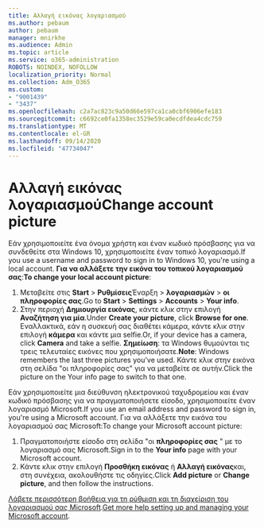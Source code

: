 ```yaml
---
title: Αλλαγή εικόνας λογαριασμού
ms.author: pebaum
author: pebaum
manager: mnirkhe
ms.audience: Admin
ms.topic: article
ms.service: o365-administration
ROBOTS: NOINDEX, NOFOLLOW
localization_priority: Normal
ms.collection: Adm_O365
ms.custom:
- "9001439"
- "3437"
ms.openlocfilehash: c2a7ac823c9a50d66e597ca1ca0cbf6906efe183
ms.sourcegitcommit: c6692ce0fa1358ec3529e59ca0ecdfdea4cdc759
ms.translationtype: MT
ms.contentlocale: el-GR
ms.lasthandoff: 09/14/2020
ms.locfileid: "47734047"
---
```

# <a name="change-account-picture"></a><span data-ttu-id="ef26c-102">Αλλαγή εικόνας λογαριασμού</span><span class="sxs-lookup"><span data-stu-id="ef26c-102">Change account picture</span></span>

<span data-ttu-id="ef26c-103">Εάν χρησιμοποιείτε ένα όνομα χρήστη και έναν κωδικό πρόσβασης για να συνδεθείτε στα Windows 10, χρησιμοποιείτε έναν τοπικό λογαριασμό.</span><span class="sxs-lookup"><span data-stu-id="ef26c-103">If you use a username and password to sign in to Windows 10, you're using a local account.</span></span> <span data-ttu-id="ef26c-104">**Για να αλλάξετε την εικόνα του τοπικού λογαριασμού σας**:</span><span class="sxs-lookup"><span data-stu-id="ef26c-104">**To change your local account picture**:</span></span>

1. <span data-ttu-id="ef26c-105">Μεταβείτε στις **Start**  >  **Ρυθμίσεις**Έναρξη  >  **λογαριασμών**  >  **οι πληροφορίες σας**.</span><span class="sxs-lookup"><span data-stu-id="ef26c-105">Go to **Start** > **Settings** > **Accounts** > **Your info**.</span></span>
2. <span data-ttu-id="ef26c-106">Στην περιοχή **Δημιουργία εικόνας**, κάντε κλικ στην επιλογή **Αναζήτηση για μία**.</span><span class="sxs-lookup"><span data-stu-id="ef26c-106">Under **Create your picture**, click **Browse for one**.</span></span> <span data-ttu-id="ef26c-107">Εναλλακτικά, εάν η συσκευή σας διαθέτει κάμερα, κάντε κλικ στην επιλογή **κάμερα** και κάντε μια selfie.</span><span class="sxs-lookup"><span data-stu-id="ef26c-107">Or, if your device has a camera, click **Camera** and take a selfie.</span></span> 
    <span data-ttu-id="ef26c-108">**Σημείωση**: τα Windows θυμούνται τις τρεις τελευταίες εικόνες που χρησιμοποιήσατε.</span><span class="sxs-lookup"><span data-stu-id="ef26c-108">**Note**: Windows remembers the last three pictures you've used.</span></span> <span data-ttu-id="ef26c-109">Κάντε κλικ στην εικόνα στη σελίδα "οι πληροφορίες σας" για να μεταβείτε σε αυτήν.</span><span class="sxs-lookup"><span data-stu-id="ef26c-109">Click the picture on the Your info page to switch to that one.</span></span>

<span data-ttu-id="ef26c-110">Εάν χρησιμοποιείτε μια διεύθυνση ηλεκτρονικού ταχυδρομείου και έναν κωδικό πρόσβασης για να πραγματοποιήσετε είσοδο, χρησιμοποιείτε έναν λογαριασμό Microsoft.</span><span class="sxs-lookup"><span data-stu-id="ef26c-110">If you use an email address and password to sign in, you're using a Microsoft account.</span></span> <span data-ttu-id="ef26c-111">Για να αλλάξετε την εικόνα του λογαριασμού σας Microsoft:</span><span class="sxs-lookup"><span data-stu-id="ef26c-111">To change your Microsoft account picture:</span></span>

1. <span data-ttu-id="ef26c-112">Πραγματοποιήστε είσοδο στη σελίδα "οι **πληροφορίες σας** " με το λογαριασμό σας Microsoft.</span><span class="sxs-lookup"><span data-stu-id="ef26c-112">Sign in to the **Your info** page with your Microsoft account.</span></span>
2. <span data-ttu-id="ef26c-113">Κάντε κλικ στην επιλογή **Προσθήκη εικόνας** ή **Αλλαγή εικόνας**και, στη συνέχεια, ακολουθήστε τις οδηγίες.</span><span class="sxs-lookup"><span data-stu-id="ef26c-113">Click **Add picture** or **Change picture**, and then follow the instructions.</span></span>

<span data-ttu-id="ef26c-114">[Λάβετε περισσότερη βοήθεια για τη ρύθμιση και τη διαχείριση του λογαριασμού σας Microsoft](https://support.microsoft.com/products/microsoft-account?category=manage-account).</span><span class="sxs-lookup"><span data-stu-id="ef26c-114">[Get more help setting up and managing your Microsoft account](https://support.microsoft.com/products/microsoft-account?category=manage-account).</span></span>
